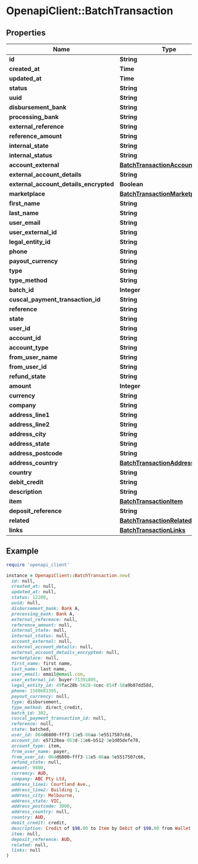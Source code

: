 # OpenapiClient::BatchTransaction

## Properties

| Name | Type | Description | Notes |
| ---- | ---- | ----------- | ----- |
| **id** | **String** |  |  |
| **created_at** | **Time** |  |  |
| **updated_at** | **Time** |  |  |
| **status** | **String** |  | [optional] |
| **uuid** | **String** |  | [optional] |
| **disbursement_bank** | **String** |  | [optional] |
| **processing_bank** | **String** |  | [optional] |
| **external_reference** | **String** |  | [optional] |
| **reference_amount** | **String** |  | [optional] |
| **internal_state** | **String** |  | [optional] |
| **internal_status** | **String** |  | [optional] |
| **account_external** | [**BatchTransactionAccountExternal**](BatchTransactionAccountExternal.md) |  | [optional] |
| **external_account_details** | **String** |  | [optional] |
| **external_account_details_encrypted** | **Boolean** |  | [optional] |
| **marketplace** | [**BatchTransactionMarketplace**](BatchTransactionMarketplace.md) |  | [optional] |
| **first_name** | **String** |  | [optional] |
| **last_name** | **String** |  | [optional] |
| **user_email** | **String** |  | [optional] |
| **user_external_id** | **String** |  | [optional] |
| **legal_entity_id** | **String** |  | [optional] |
| **phone** | **String** |  | [optional] |
| **payout_currency** | **String** |  | [optional] |
| **type** | **String** |  | [optional] |
| **type_method** | **String** |  | [optional] |
| **batch_id** | **Integer** |  | [optional] |
| **cuscal_payment_transaction_id** | **String** |  | [optional] |
| **reference** | **String** |  | [optional] |
| **state** | **String** |  | [optional] |
| **user_id** | **String** |  | [optional] |
| **account_id** | **String** |  | [optional] |
| **account_type** | **String** |  | [optional] |
| **from_user_name** | **String** |  | [optional] |
| **from_user_id** | **String** |  | [optional] |
| **refund_state** | **String** |  | [optional] |
| **amount** | **Integer** |  |  |
| **currency** | **String** |  | [optional] |
| **company** | **String** |  | [optional] |
| **address_line1** | **String** |  | [optional] |
| **address_line2** | **String** |  | [optional] |
| **address_city** | **String** |  | [optional] |
| **address_state** | **String** |  | [optional] |
| **address_postcode** | **String** |  | [optional] |
| **address_country** | [**BatchTransactionAddressCountry**](BatchTransactionAddressCountry.md) |  | [optional] |
| **country** | **String** |  | [optional] |
| **debit_credit** | **String** |  | [optional] |
| **description** | **String** |  | [optional] |
| **item** | [**BatchTransactionItem**](BatchTransactionItem.md) |  | [optional] |
| **deposit_reference** | **String** |  | [optional] |
| **related** | [**BatchTransactionRelated**](BatchTransactionRelated.md) |  | [optional] |
| **links** | [**BatchTransactionLinks**](BatchTransactionLinks.md) |  | [optional] |

## Example

```ruby
require 'openapi_client'

instance = OpenapiClient::BatchTransaction.new(
  id: null,
  created_at: null,
  updated_at: null,
  status: 12200,
  uuid: null,
  disbursement_bank: Bank A,
  processing_bank: Bank A,
  external_reference: null,
  reference_amount: null,
  internal_state: null,
  internal_status: null,
  account_external: null,
  external_account_details: null,
  external_account_details_encrypted: null,
  marketplace: null,
  first_name: first name,
  last_name: last name,
  user_email: email@email.com,
  user_external_id: buyer-71391895,
  legal_entity_id: 49fac28b-5628-4cec-854f-58a9b87dd58d,
  phone: 1588681395,
  payout_currency: null,
  type: disbursement,
  type_method: direct_credit,
  batch_id: 302,
  cuscal_payment_transaction_id: null,
  reference: null,
  state: batched,
  user_id: 064d6800-fff3-11e5-86aa-5e5517507c66,
  account_id: e57120ea-053d-11e6-b512-3e1d05defe78,
  account_type: item,
  from_user_name: payer,
  from_user_id: 064d6800-fff3-11e5-86aa-5e5517507c66,
  refund_state: null,
  amount: 9800,
  currency: AUD,
  company: ABC Pty Ltd,
  address_line1: Courtland Ave.,
  address_line2: Building 1,
  address_city: Melbourne,
  address_state: VIC,
  address_postcode: 3000,
  address_country: null,
  country: AUD,
  debit_credit: credit,
  description: Credit of $98.00 to Item by Debit of $98.00 from Wallet Account,
  item: null,
  deposit_reference: AUD,
  related: null,
  links: null
)
```

